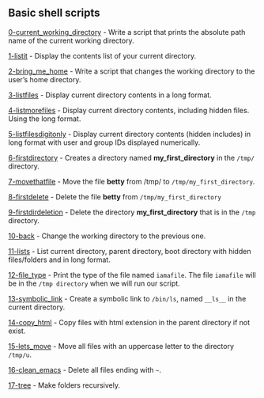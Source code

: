 ## Basic shell scripts

[0-current_working_directory](./0-current_working_directory) - Write a script that prints the absolute path name of the current working directory.

[1-listit](./1-listit) - Display the contents list of your current directory.

[2-bring_me_home](./2-bring_me_home) - Write a script that changes the working directory to the user’s home directory.

[3-listfiles](./3-listfiles) - Display current directory contents in a long format.

[4-listmorefiles](./4-listmorefiles) - Display current directory contents, including hidden files. Using the long format.

[5-listfilesdigitonly](./5-listfilesdigitonly) - Display current directory contents (hidden includes) in long format with user and group IDs displayed numerically.

[6-firstdirectory](./6-firstdirectory) - Creates a directory named **my_first_directory** in the `/tmp/` directory.

[7-movethatfile](./7-movethatfile) - Move the file **betty** from /tmp/ to `/tmp/my_first_directory`.

[8-firstdelete](./8-firstdelete) - Delete the file **betty** from `/tmp/my_first_directory`

[9-firstdirdeletion](./9-firstdirdeletion) - Delete the directory **my_first_directory** that is in the `/tmp` directory.

[10-back](./10-back) - Change the working directory to the previous one.

[11-lists](./11-lists) - List current directory, parent directory, boot directory with hidden files/folders and in long format.

[12-file_type](./12-file_type) - Print the type of the file named `iamafile`. The file `iamafile` will be in the `/tmp directory` when we will run our script.

[13-symbolic_link](./13-symbolic_link) - Create a symbolic link to `/bin/ls`, named `__ls__` in the current directory.

[14-copy_html](./14-copy_html) - Copy files with html extension in the parent directory if not exist.

[15-lets_move](./15-lets_move) - Move all files with an uppercase letter to the directory `/tmp/u`.

[16-clean_emacs](./16-clean_emacs) - Delete all files ending with `~`.

[17-tree](./17-tree) - Make folders recursively. 

